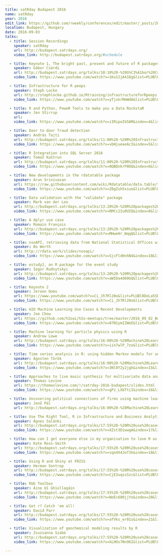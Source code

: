 ```yaml
---
title: satRday Budapest 2016
name: satRday
year: 2016
edit_link: https://github.com/rweekly/conferences/edit/master/_posts/2016-09-03-satRday-budapest-2016.md
location: Budapest, Hungary
date: 2016-09-03
talks:
  - title: Session Recordings
    speaker: satRday
    url: http://budapest.satrdays.org/
    video_link: http://budapest.satrdays.org/#schedule

  - title: Keynote 1, The bright past, present and future of R packages
    speaker: Gábor Csárdi
    url: http://budapest.satrdays.org/talks/10:10%20-%20G%C3%A1bor%20Cs%C3%A1rdi:%20The%20bright%20past,%20present%20and%20future%20of%20R%20packages.html
    video_link: https://www.youtube.com/watch?v=1Ku1IjA41Dg&list=PLUBl0DoLa5SDsOetNga5pt4uo6YOyKVWn&index=2

  - title: Infrastructure for R peeps
    speaker: Steph Locke
    url: http://stephlocke.github.io/Rtraining/infrastructureforRpeeps.html
    video_link: https://www.youtube.com/watch?v=yTjxkrMmWdA&list=PLUBl0DoLa5SDsOetNga5pt4uo6YOyKVWn&index=3

  - title: R and Python, PoweR Tools to make you a Data RockstaR
    speaker: Jen Stirrup
    url: 
    video_link: https://www.youtube.com/watch?v=iIRipoIb5AM&index=4&list=PLUBl0DoLa5SDsOetNga5pt4uo6YOyKVWn

  - title: Door to door fraud detection
    speaker: András Tajti
    url: http://budapest.satrdays.org/talks/11:00%20-%20R%20Infrastructure/3%20-%20Andr%C3%A1s%20Tajti:%20Door%20to%20door%20fraud%20detection.pdf
    video_link: https://www.youtube.com/watch?v=vbHjueaeAcI&index=5&list=PLUBl0DoLa5SDsOetNga5pt4uo6YOyKVWn

  - title: R Integration into SQL Server 2016
    speaker: Tomaž Kaštrun
    url: http://budapest.satrdays.org/talks/11:00%20-%20R%20Infrastructure/4%20-%20Toma%C5%BE%20Ka%C5%A1trun:%20R%20Integration%20into%20SQL%20Server%202016.pdf
    video_link: https://www.youtube.com/watch?v=0QBQnkrP8OQ&index=6&list=PLUBl0DoLa5SDsOetNga5pt4uo6YOyKVWn

  - title: New developments in the rdatatable package
    speaker: Arun Srinivasan
    url: https://raw.githubusercontent.com/wiki/Rdatatable/data.table/talks/ArunSrinivasanSatRdaysBudapest2016.pdf
    video_link: https://www.youtube.com/watch?v=Z0gZuh5xsuo&list=PLUBl0DoLa5SDsOetNga5pt4uo6YOyKVWn&index=7

  - title: Data validation with the "validate" package
    speaker: Mark van der Loo
    url: http://budapest.satrdays.org/talks/13:20%20-%20R%20packages%20session/2%20-%20Mark%20van%20der%20Loo:%20Data%20validation%20with%20the%20%22validate%22%20package.pdf
    video_link: https://www.youtube.com/watch?v=RMCc2Iu0UIQ&index=8&list=PLUBl0DoLa5SDsOetNga5pt4uo6YOyKVWn

  - title: A dplyr use case
    speaker: Romain François
    url: http://budapest.satrdays.org/talks/13:20%20-%20R%20packages%20session/3%20-%20Romain%20Fran%C3%A7ois:%20A%20dplyr%20use%20case.pdf
    video_link: https://www.youtube.com/watch?v=MHweHr_WqqQ&list=PLUBl0DoLa5SDsOetNga5pt4uo6YOyKVWn&index=9

  - title: nsoAPI, retrieving data from National Statistical Offices with R
    speaker: Bo Werth
    url: http://rdata.work/slides/nsoapi/
    video_link: https://www.youtube.com/watch?v=SjcFldHnhN4&index=10&list=PLUBl0DoLa5SDsOetNga5pt4uo6YOyKVWn

  - title: estudy2, an R package for the event study
    speaker: Iegor Rudnytskyi
    url: http://budapest.satrdays.org/talks/13:20%20-%20R%20packages%20session/5%20-%20Iegor%20Rudnytskyi:%20estudy2:%20an%20R%20package%20for%20the%20event%20study.pdf
    video_link: https://www.youtube.com/watch?v=aWIDa4d60GQ&list=PLUBl0DoLa5SDsOetNga5pt4uo6YOyKVWn&index=11

  - title: Keynote 2
    speaker: Jeroen Ooms
    url: https://www.youtube.com/watch?v=Ci_Jh7Rl20o&list=PLUBl0DoLa5SDsOetNga5pt4uo6YOyKVWn&index=12
    video_link: https://www.youtube.com/watch?v=Ci_Jh7Rl20o&list=PLUBl0DoLa5SDsOetNga5pt4uo6YOyKVWn&index=12

  - title: H2O Machine Learning Use Cases & Recent Developments
    speaker: Joe Chow
    url: https://github.com/h2oai/h2o-meetups/tree/master/2016_09_02_Budapest_Meetup_satRday
    video_link: https://www.youtube.com/watch?v=87N1ymIZWeE&list=PLUBl0DoLa5SDsOetNga5pt4uo6YOyKVWn&index=13

  - title: Machine learning for particle physics using R
    speaker: Andrew Lowe
    url: http://budapest.satrdays.org/talks/16:00%20-%20Machine%20Learning%20session/2%20-%20Andrew%20Lowe:%20Machine%20learning%20for%20particle%20physics%20using%20R/index.html
    video_link: https://www.youtube.com/watch?v=iin7wlP_7zo&list=PLUBl0DoLa5SDsOetNga5pt4uo6YOyKVWn&index=14

  - title: Time series analysis in R: using hidden Markov models for unsupervised learning
    speaker: Ágoston Török
    url: http://budapest.satrdays.org/talks/16:00%20-%20Machine%20Learning%20session/3%20-%20%C3%81goston%20T%C3%B6r%C3%B6k:%20Time%20series%20analysis%20in%20R:%20using%20hidden%20Markov%20models%20for%20unsupervised%20learning/satRday_talk.html
    video_link: https://www.youtube.com/watch?v=3Nl8Y2y2jgk&index=15&list=PLUBl0DoLa5SDsOetNga5pt4uo6YOyKVWn

  - title: Approaches to live music synthesis for multivariate data analysis in R
    speaker: Thomas Levine
    url: https://thomaslevine.com/!/satrday-2016-budapest/slides.html
    video_link: https://www.youtube.com/watch?v=gPz_LXbTtiI&index=16&list=PLUBl0DoLa5SDsOetNga5pt4uo6YOyKVWn

  - title: Uncovering political connections of firms using machine learning methods
    speaker: Jenő Pál
    url: http://budapest.satrdays.org/talks/16:00%20-%20Machine%20Learning%20session/5%20-%20Jen%C5%91%20P%C3%A1l:%20Uncovering%20political%20connections%20of%20firms%20using%20machine%20learning%20methods.pdf

  - title: Use The Right Tool, R in Infrastructure and Business Analytics
    speaker: Ágnes Salánki
    url: http://budapest.satrdays.org/talks/17:55%20-%20R%20use%20cases/1%20-%20%C3%81gnes%20Sal%C3%A1nki:%20Use%20The%20Right%20Tool%20%E2%80%94%20R%20in%20Infrastructure%20and%20Business%20Analytics.pdf
    video_link: https://www.youtube.com/watch?v=XZst3D1wwgA&index=17&list=PLUBl0DoLa5SDsOetNga5pt4uo6YOyKVWn

  - title: How can I get everyone else in my organisation to love R as much as I do?
    speaker: Kate Ross-Smith
    url: http://budapest.satrdays.org/talks/17:55%20-%20R%20use%20cases/2%20-%20Kate%20Ross-Smith%3A%20How%20can%20I%20get%20everyone%20else%20in%20my%20organisation%20to%20love%20R%20as%20much%20as%20I%20do%3F.pdf
    video_link: https://www.youtube.com/watch?v=sqn4X4JoT3k&index=18&list=PLUBl0DoLa5SDsOetNga5pt4uo6YOyKVWn

  - title: Using R and Shiny at FRISS
    speaker: Herman Sontrop
    url: http://budapest.satrdays.org/talks/17:55%20-%20R%20use%20cases/3%20-%20Herman%20Sontrop:%20Using%20R%20and%20Shiny%20at%20FRISS.pdf
    video_link: https://www.youtube.com/watch?v=CjE3uqssSzc&list=PLUBl0DoLa5SDsOetNga5pt4uo6YOyKVWn&index=19

  - title: RUG Toolbox
    speaker: Áine Uí Ghiollagáin
    url: http://budapest.satrdays.org/talks/17:55%20-%20R%20use%20cases/4%20-%20%C3%81ine%20U%C3%AD%20Ghiollag%C3%A1in:%20RUG%20Toolbox.pdf
    video_link: https://www.youtube.com/watch?v=NeEc680jjYo&index=20&list=PLUBl0DoLa5SDsOetNga5pt4uo6YOyKVWn

  - title: Got r? Catch 'em all!
    speaker: David Parr
    url: http://budapest.satrdays.org/talks/17:55%20-%20R%20use%20cases/5%20-%20David%20Parr%3A%20Got%20r%3F%20Catch%20'em%20all!.pdf
    video_link: https://www.youtube.com/watch?v=afVks_er01s&index=21&list=PLUBl0DoLa5SDsOetNga5pt4uo6YOyKVWn

  - title: Visualization of geochemical modeling results by R
    speaker: Zsuzsanna Szabó
    url: http://budapest.satrdays.org/talks/17:55%20-%20R%20use%20cases/6%20-%20Zsuzsanna%20Szab%C3%B3:%20Visualization%20of%20geochemical%20modeling%20results%20by%20R.pdf
    video_link: https://www.youtube.com/watch?v=kLHOs7Nn96I&list=PLUBl0DoLa5SDsOetNga5pt4uo6YOyKVWn&index=22

---
```


